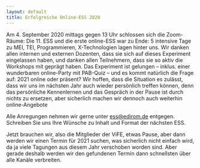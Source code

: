 ```yaml
---
layout: default
title: Erfolgreiche Online-ESS 2020
---
```


Am 4. September 2020 mittags gegen 13 Uhr schlossen sich die Zoom-Räume: Die 11. ESS und die erste online-ESS war zu Ende: 5 intensive Tage zu MEI, TEI, Programmieren, X-Technologien lagen hinter uns. Wir danken allen internen und externen Dozenten, dass sie sich auf dieses Experiment eingelassen haben, und danken allen Teilnehmern, dass sie so aktiv die Workshops mit geprägt haben. Das Experiment ist gelungen – inklus. einer wunderbaren online-Party mit PAB-Quiz – und es kommt natürlich die Frage auf: 2021 online oder präsent? Wir hoffen, dass die Situation es zulässt, dass wir uns im nächsten Jahr auch wieder persönlich treffen können, denn das persönliche Kennenlernen und das Gespräch in der Pause ist durch nichts zu ersetzen, aber sicherlich machen wir dennoch auch weiterhin online-Angebote

Alle Anregungen nehmen wir gerne unter ess@edirom.de entgegen. Schreiben Sie uns Ihre Wünsche zu Inhalt und Format der nächsten ESS.

Jetzt brauchen wir, also die Mitglieder der ViFE, etwas Pause, aber dann werden wir einen Termin für 2021 suchen, was sicherlich nicht einfach wird, da ja viele Tagungen aus diesem Jahr verschoben worden sind. Aber gerade deshalb werden wir den gefundenen Termin dann schnellsten über alle Kanäle verbreiten.
